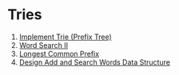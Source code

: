 # Tries

1. [Implement Trie (Prefix Tree)](implement_trie_prefix_tree.py)
2. [Word Search II](word_search_ii.py)
3. [Longest Common Prefix](longest_common_prefix.py)
4. [Design Add and Search Words Data Structure](design_add_and_search_words_data_structure.py)
